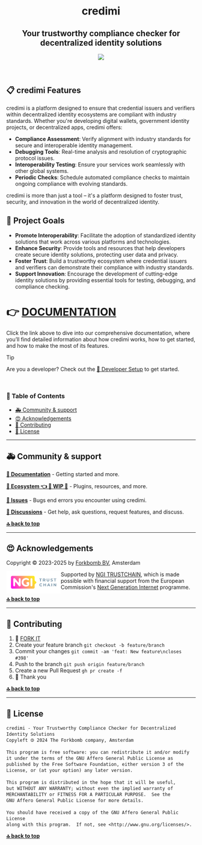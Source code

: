 <!--
SPDX-FileCopyrightText: 2024 Puria Nafisi Azizi
SPDX-FileCopyrightText: 2024 The Forkbomb Company

SPDX-License-Identifier: CC-BY-NC-SA-4.0
-->

<div align="center">

# credimi

## Your trustworthy compliance checker for decentralized identity solutions

<img src="https://demo.credimi.io/logos/credimi_logo-transp.svg" width="1000">
</div>
<br><br>

## 📋 credimi Features

credimi is a platform designed to ensure that credential issuers and verifiers within decentralized identity ecosystems are compliant with industry standards. Whether you're developing digital wallets, government identity projects, or decentralized apps, credimi offers:

- **Compliance Assessment**: Verify alignment with industry standards for secure and interoperable identity management.
- **Debugging Tools**: Real-time analysis and resolution of cryptographic protocol issues.
- **Interoperability Testing**: Ensure your services work seamlessly with other global systems.
- **Periodic Checks**: Schedule automated compliance checks to maintain ongoing compliance with evolving standards.

credimi is more than just a tool – it's a platform designed to foster trust, security, and innovation in the world of decentralized identity.

## 🎯 Project Goals

- **Promote Interoperability**: Facilitate the adoption of standardized identity solutions that work across various platforms and technologies.
- **Enhance Security**: Provide tools and resources that help developers create secure identity solutions, protecting user data and privacy.
- **Foster Trust**: Build a trustworthy ecosystem where credential issuers and verifiers can demonstrate their compliance with industry standards.
- **Support Innovation**: Encourage the development of cutting-edge identity solutions by providing essential tools for testing, debugging, and compliance checking.

# 👉 [DOCUMENTATION](https://forkbombeu.github.io/credimi/)

Click the link above to dive into our comprehensive documentation, where you’ll find detailed information about how credimi works, how to get started, and how to make the most of its features.

> [!TIP]
> Are you a developer? Check out the [🤖 Developer Setup](https://forkbombeu.github.io/credimi/Software_Architecture/7_dev_setup.html) to get started.

<br>

<div id="toc">

### 🚩 Table of Contents

- [🚑 Community & support](#-community--support)
- [😍 Acknowledgements](#-acknowledgements)
- [👤 Contributing](#-contributing)
- [💼 License](#-license)

</div>

---

## 🚑 Community & support

**[📝 Documentation](https://forkbombeu.github.io/credimi/)** - Getting started and more.

**[🌱 Ecosystem 👈 🚧 WIP 🚧](https://github.com/forkbombeu/credimi_plugins)** - Plugins, resources, and more.

**[🚩 Issues](../../issues)** - Bugs end errors you encounter using credimi.

**[💬 Discussions](../../discussions)** - Get help, ask questions, request features, and discuss.

**[🔝 back to top](#toc)**

---

## 😍 Acknowledgements

Copyright © 2023-2025 by [Forkbomb BV](https://www.forkbomb.solutions), Amsterdam

<img align="left" src="https://github.com/ForkbombEu/DIDroom/raw/main/images/logo-ngi-trustchain-positive-rgb-PNG.png" width="145">

Supported by [NGI TRUSTCHAIN](https://trustchain.ngi.eu/), which is made possible with financial support from the European Commission's [Next Generation Internet](https://ngi.eu/) programme.

**[🔝 back to top](#toc)**

---

## 👤 Contributing

1.  🔀 [FORK IT](../../fork)
2.  Create your feature branch `git checkout -b feature/branch`
3.  Commit your changes `git commit -am 'feat: New feature\ncloses #398'`
4.  Push to the branch `git push origin feature/branch`
5.  Create a new Pull Request `gh pr create -f`
6.  🙏 Thank you

**[🔝 back to top](#toc)**

---

## 💼 License

    credimi - Your Trustworthy Compliance Checker for Decentralized Identity Solutions
    Copyleft 🄯 2024 The Forkbomb company, Amsterdam

    This program is free software: you can redistribute it and/or modify
    it under the terms of the GNU Affero General Public License as
    published by the Free Software Foundation, either version 3 of the
    License, or (at your option) any later version.

    This program is distributed in the hope that it will be useful,
    but WITHOUT ANY WARRANTY; without even the implied warranty of
    MERCHANTABILITY or FITNESS FOR A PARTICULAR PURPOSE.  See the
    GNU Affero General Public License for more details.

    You should have received a copy of the GNU Affero General Public License
    along with this program.  If not, see <http://www.gnu.org/licenses/>.

**[🔝 back to top](#toc)**
